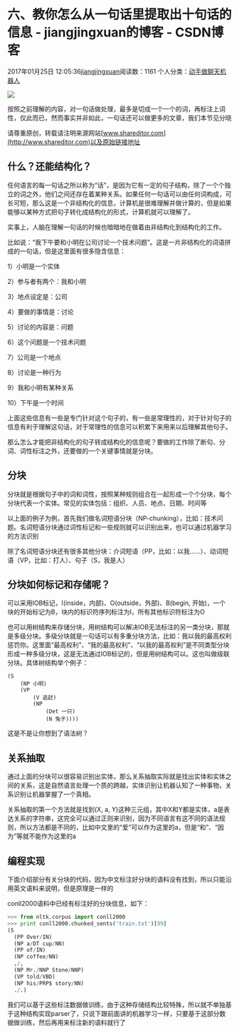 # 六、教你怎么从一句话里提取出十句话的信息 - jiangjingxuan的博客 - CSDN博客





2017年01月25日 12:05:36[jiangjingxuan](https://me.csdn.net/jiangjingxuan)阅读数：1161
个人分类：[动手做聊天机器人](https://blog.csdn.net/jiangjingxuan/article/category/6694788)













![](http://www.shareditor.com/uploads/media/default/0001/01/thumb_187_default_big.jpeg)



按照之前理解的内容，对一句话做处理，最多是切成一个一个的词，再标注上词性，仅此而已，然而事实并非如此，一句话还可以做更多的文章，我们本节见分晓

请尊重原创，转载请注明来源网站[www.shareditor.com](http://www.shareditor.com)以及原始链接地址

## 什么？还能结构化？

任何语言的每一句话之所以称为“话”，是因为它有一定的句子结构，除了一个个独立的词之外，他们之间还存在着某种关系。如果任何一句话可以由任何词构成，可长可短，那么这是一个非结构化的信息，计算机是很难理解并做计算的，但是如果能够以某种方式把句子转化成结构化的形式，计算机就可以理解了。

实事上，人脑在理解一句话的时候也暗暗地在做着由非结构化到结构化的工作。

比如说：“我下午要和小明在公司讨论一个技术问题”。这是一片非结构化的词语拼成的一句话，但是这里面有很多隐含信息：

1）小明是一个实体

2）参与者有两个：我和小明

3）地点设定是：公司

4）要做的事情是：讨论

5）讨论的内容是：问题

6）这个问题是一个技术问题

7）公司是一个地点

8）讨论是一种行为

9）我和小明有某种关系

10）下午是一个时间

上面这些信息有一些是专门针对这个句子的，有一些是常理性的，对于针对句子的信息有利于理解这句话，对于常理性的信息可以积累下来用来以后理解其他句子。

那么怎么才能把非结构化的句子转成结构化的信息呢？要做的工作除了断句、分词、词性标注之外，还要做的一个关键事情就是分块。



## 分块

分块就是根据句子中的词和词性，按照某种规则组合在一起形成一个个分块，每个分块代表一个实体。常见的实体包括：组织、人员、地点、日期、时间等

以上面的例子为例，首先我们做名词短语分块（NP-chunking），比如：技术问题。名词短语分块通过词性标记和一些规则就可以识别出来，也可以通过机器学习的方法识别

除了名词短语分块还有很多其他分块：介词短语（PP，比如：以我……）、动词短语（VP，比如：打人）、句子（S，我是人）



## 分块如何标记和存储呢？

可以采用IOB标记，I(inside，内部)、O(outside，外部)、B(begin, 开始)，一个块的开始标记为B，块内的标识符序列标注为I，所有其他标识符标注为O

也可以用树结构来存储分块，用树结构可以解决IOB无法标注的另一类分块，那就是多级分块。多级分块就是一句话可以有多重分块方法，比如：我以我的最高权利惩罚你。这里面“最高权利”、“我的最高权利”、“以我的最高权利”是不同类型分块形成一种多级分块，这是无法通过IOB标记的，但是用树结构可以。这也叫做级联分块。具体树结构举个例子：

```
(S
    (NP 小明) 
    (VP
        (V 追赶) 
        (NP
            (Det 一只) 
            (N 兔子))))
```

这是不是让你想到了语法树？



## 关系抽取

通过上面的分块可以很容易识别出实体，那么关系抽取实际就是找出实体和实体之间的关系，这是自然语言处理一个质的跨越，实体识别让机器认知了一种事物，关系识别让机器掌握了一个真相。

关系抽取的第一个方法就是找到(X, a, Y)这种三元组，其中X和Y都是实体，a是表达关系的字符串，这完全可以通过正则来识别，因为不同语言有这不同的语法规则，所以方法都是不同的，比如中文里的“爱”可以作为这里的a，但是“和”、“因为”等就不能作为这里的a



## 编程实现

下面介绍部分有关分块的代码，因为中文标注好分块的语料没有找到，所以只能沿用英文语料来说明，但是原理是一样的

conll2000语料中已经有标注好的分块信息，如下：

```python
>>> from nltk.corpus import conll2000
>>> print conll2000.chunked_sents('train.txt')[99]
(S
  (PP Over/IN)
  (NP a/DT cup/NN)
  (PP of/IN)
  (NP coffee/NN)
  ,/,
  (NP Mr./NNP Stone/NNP)
  (VP told/VBD)
  (NP his/PRP$ story/NN)
  ./.)
```

我们可以基于这些标注数据做训练，由于这种存储结构比较特殊，所以就不单独基于这种结构实现parser了，只说下跟前面讲的机器学习一样，只要基于这部分数据做训练，然后再用来标注新的语料就行了




